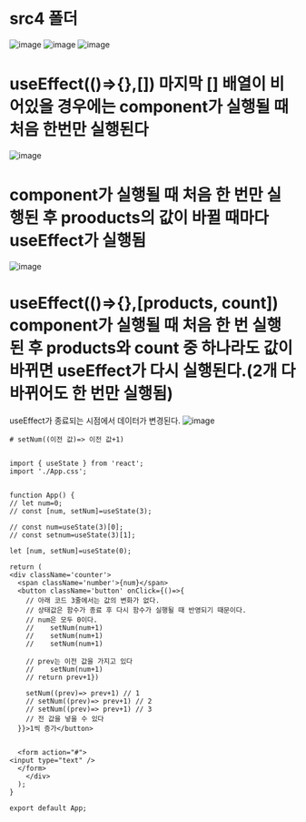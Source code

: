 # src4 폴더

![image](https://github.com/aeiouzz/react/assets/145514483/5f126132-4d0c-4e6b-aa23-998bcebd3d8c)
![image](https://github.com/aeiouzz/react/assets/145514483/3614efcf-39ca-45d4-b290-4b04fc931b5c)
![image](https://github.com/aeiouzz/react/assets/145514483/158b8e17-ca49-4285-a1ae-f113aec95a11)


# useEffect(()=>{},[]) 마지막 [] 배열이 비어있을 경우에는 component가 실행될 때 처음 한번만 실행된다
![image](https://github.com/aeiouzz/react/assets/145514483/c525c1b6-6b46-445a-a8be-f686728559b7)




# component가 실행될 때 처음 한 번만 실행된 후 prooducts의 값이 바뀔 때마다 useEffect가 실행됨
![image](https://github.com/aeiouzz/react/assets/145514483/b4847623-985c-4d08-b821-b0d7fbdafc9c)


# useEffect(()=>{},[products, count]) component가 실행될 때 처음 한 번 실행된 후 products와 count 중 하나라도 값이 바뀌면 useEffect가 다시 실행된다.(2개 다 바뀌어도 한 번만 실행됨)

useEffect가 종료되는 시점에서 데이터가 변경된다.
![image](https://github.com/aeiouzz/react/assets/145514483/fa710ae7-f8ab-4871-9a8d-fcc088ded25c)




```
# setNum((이전 값)=> 이전 값+1)


import { useState } from 'react';
import './App.css';


function App() {
// let num=0;
// const [num, setNum]=useState(3);

// const num=useState(3)[0];
// const setnum=useState(3)[1];

let [num, setNum]=useState(0);

return (
<div className='counter'>
  <span className='number'>{num}</span>
  <button className='button' onClick={()=>{
    // 아래 코드 3줄에서는 값의 변화가 없다.
    // 상태값은 함수가 종료 후 다시 함수가 실행될 때 반영되기 때문이다.
    // num은 모두 0이다.
    //    setNum(num+1)
    //    setNum(num+1)
    //    setNum(num+1)

    // prev는 이전 값을 가지고 있다
    //    setNum(num+1)
    // return prev+1})

    setNum((prev)=> prev+1) // 1
    // setNum((prev)=> prev+1) // 2
    // setNum((prev)=> prev+1) // 3
    // 전 값을 넣을 수 있다
  }}>1씩 증가</button>


  <form action="#">
<input type="text" />
  </form>
    </div>
  );
}

export default App;


```
